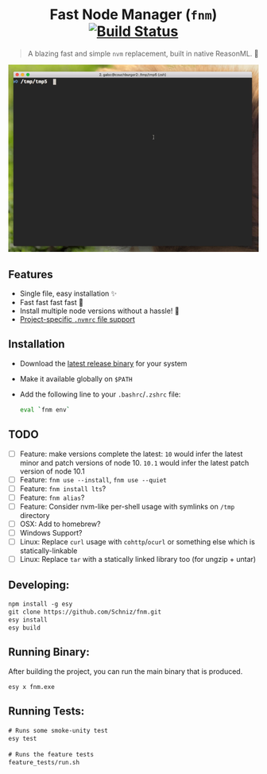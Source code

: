 <h1 align="center">
  Fast Node Manager (<code>fnm</code>) <a href="https://dev.azure.com/galstar0385/nsw/_build/latest?definitionId=1?branchName=master"><img alt="Build Status" src="https://dev.azure.com/galstar0385/nsw/_apis/build/status/Schniz.nsw?branchName=master" /></a>
</h1>

> A blazing fast and simple `nvm` replacement, built in native ReasonML. :rocket:

<div align="center">
  <img src="./docs/fnm.gif" alt="Blazing fast!">
</div>

## Features
- Single file, easy installation :sparkles:
- Fast fast fast fast :rocket:
- Install multiple node versions without a hassle! :clap:
- [Project-specific `.nvmrc` file support](./features_tests/nvmrc)

## Installation

* Download the [latest release binary](https://github.com/Schniz/fnm/releases) for your system
* Make it available globally on `$PATH`
* Add the following line to your `.bashrc`/`.zshrc` file:

  ```bash
  eval `fnm env`
  ```

## TODO
- [ ] Feature: make versions complete the latest: `10` would infer the latest minor and patch versions of node 10. `10.1` would infer the latest patch version of node 10.1
- [ ] Feature: `fnm use --install`, `fnm use --quiet`
- [ ] Feature: `fnm install lts`?
- [ ] Feature: `fnm alias`?
- [ ] Feature: Consider nvm-like per-shell usage with symlinks on `/tmp` directory
- [ ] OSX: Add to homebrew?
- [ ] Windows Support?
- [ ] Linux: Replace `curl` usage with `cohttp`/`ocurl` or something else which is statically-linkable
- [ ] Linux: Replace `tar` with a statically linked library too (for ungzip + untar)

## Developing:

```
npm install -g esy
git clone https://github.com/Schniz/fnm.git
esy install
esy build
```

## Running Binary:

After building the project, you can run the main binary that is produced.

```
esy x fnm.exe
```

## Running Tests:

```
# Runs some smoke-unity test
esy test

# Runs the feature tests
feature_tests/run.sh
```
